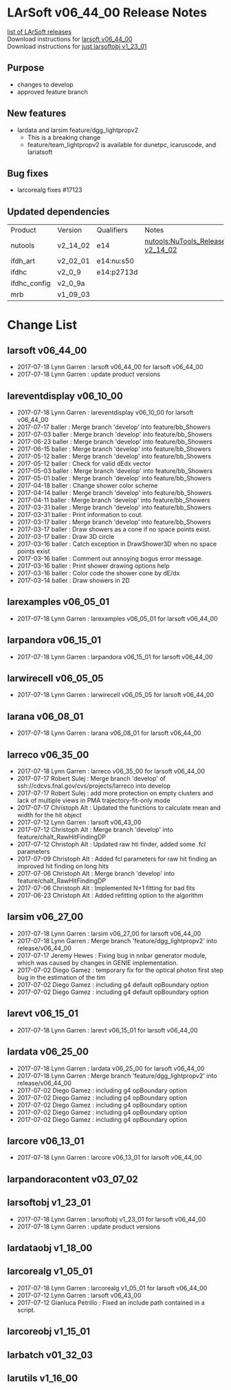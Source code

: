 # LArSoft v06_44_00 Release Notes



[list of LArSoft releases](LArSoft_release_list)  
Download instructions for [larsoft v06_44_00](http://scisoft.fnal.gov/scisoft/bundles/larsoft/v06_44_00/larsoft-v06_44_00.html)  
Download instructions for [just larsoftobj v1_23_01](http://scisoft.fnal.gov/scisoft/bundles/larsoftobj/v1_23_01/larsoftobj-v1_23_01.html)

## Purpose

-   changes to develop
-   approved feature branch

## New features

-   lardata and larsim feature/dgg_lightpropv2
    -   This is a breaking change
    -   feature/team_lightpropv2 is available for dunetpc, icaruscode, and lariatsoft

## Bug fixes

-   larcorealg fixes \#17123

## Updated dependencies

|              |          |            |                                                        |
|--------------|----------|------------|--------------------------------------------------------|
| Product      | Version  | Qualifiers | Notes                                                  |
| nutools      | v2_14_02 | e14        | [nutools:NuTools_Release_Notes#nutools-v2_14_02](https://cdcvs.fnal.gov/redmine/projects/nutools/wiki/NuTools_Release_Notes#nutools-v2_14_02) |
| ifdh_art     | v2_02_01 | e14:nu:s50 |                                                        |
| ifdhc        | v2_0_9  | e14:p2713d |                                                        |
| ifdhc_config | v2_0_9a |            |                                                        |
| mrb          | v1_09_03 |            |                                                        |

# Change List

## larsoft v06_44_00

-   2017-07-18 Lynn Garren : larsoft v06_44_00 for larsoft v06_44_00
-   2017-07-18 Lynn Garren : update product versions

## lareventdisplay v06_10_00

-   2017-07-18 Lynn Garren : lareventdisplay v06_10_00 for larsoft v06_44_00
-   2017-07-17 baller : Merge branch 'develop' into feature/bb_Showers
-   2017-07-03 baller : Merge branch 'develop' into feature/bb_Showers
-   2017-06-23 baller : Merge branch 'develop' into feature/bb_Showers
-   2017-06-15 baller : Merge branch 'develop' into feature/bb_Showers
-   2017-05-12 baller : Merge branch 'develop' into feature/bb_Showers
-   2017-05-12 baller : Check for valid dEdx vector
-   2017-05-03 baller : Merge branch 'develop' into feature/bb_Showers
-   2017-05-01 baller : Merge branch 'develop' into feature/bb_Showers
-   2017-04-18 baller : Change shower color scheme
-   2017-04-14 baller : Merge branch 'develop' into feature/bb_Showers
-   2017-04-11 baller : Merge branch 'develop' into feature/bb_Showers
-   2017-03-31 baller : Merge branch 'develop' into feature/bb_Showers
-   2017-03-31 baller : Print information to cout.
-   2017-03-17 baller : Merge branch 'develop' into feature/bb_Showers
-   2017-03-17 baller : Draw showers as a cone if no space points exist.
-   2017-03-17 baller : Draw 3D circle
-   2017-03-16 baller : Catch exception in DrawShower3D when no space points exist
-   2017-03-16 baller : Comment out annoying bogus error message.
-   2017-03-16 baller : Print shower drawing options help
-   2017-03-16 baller : Color code the shower cone by dE/dx
-   2017-03-14 baller : Draw showers in 2D

## larexamples v06_05_01

-   2017-07-18 Lynn Garren : larexamples v06_05_01 for larsoft v06_44_00

## larpandora v06_15_01

-   2017-07-18 Lynn Garren : larpandora v06_15_01 for larsoft v06_44_00

## larwirecell v06_05_05

-   2017-07-18 Lynn Garren : larwirecell v06_05_05 for larsoft v06_44_00

## larana v06_08_01

-   2017-07-18 Lynn Garren : larana v06_08_01 for larsoft v06_44_00

## larreco v06_35_00

-   2017-07-18 Lynn Garren : larreco v06_35_00 for larsoft v06_44_00
-   2017-07-17 Robert Sulej : Merge branch 'develop' of ssh://cdcvs.fnal.gov/cvs/projects/larreco into develop
-   2017-07-17 Robert Sulej : add more protection on empty clusters and lack of multiple views in PMA trajectory-fit-only mode
-   2017-07-17 Christoph Alt : Updated the functions to calculate mean and width for the hit object
-   2017-07-12 Lynn Garren : larsoft v06_43_00
-   2017-07-12 Christoph Alt : Merge branch 'develop' into feature/chalt_RawHitFindingDP
-   2017-07-12 Christoph Alt : Updated raw hti finder, added some .fcl parameters
-   2017-07-09 Christoph Alt : Added fcl parameters for raw hit finding an improved hit finding on long hits
-   2017-07-06 Christoph Alt : Merge branch 'develop' into feature/chalt_RawHitFindingDP
-   2017-07-06 Christoph Alt : Implemented N+1 fitting for bad fits
-   2017-06-23 Christoph Alt : Added refitting option to the algorithm

## larsim v06_27_00

-   2017-07-18 Lynn Garren : larsim v06_27_00 for larsoft v06_44_00
-   2017-07-18 Lynn Garren : Merge branch 'feature/dgg_lightpropv2' into release/v06_44_00
-   2017-07-17 Jeremy Hewes : Fixing bug in nnbar generator module, which was caused by changes in GENIE implementation.
-   2017-07-02 Diego Gamez : temporary fix for the optical photon first step bug in the estimation of the tim
-   2017-07-02 Diego Gamez : including g4 default opBoundary option
-   2017-07-02 Diego Gamez : including g4 default opBoundary option

## larevt v06_15_01

-   2017-07-18 Lynn Garren : larevt v06_15_01 for larsoft v06_44_00

## lardata v06_25_00

-   2017-07-18 Lynn Garren : lardata v06_25_00 for larsoft v06_44_00
-   2017-07-18 Lynn Garren : Merge branch 'feature/dgg_lightpropv2' into release/v06_44_00
-   2017-07-02 Diego Gamez : including g4 opBoundary option
-   2017-07-02 Diego Gamez : including g4 opBoundary option
-   2017-07-02 Diego Gamez : including g4 opBoundary option
-   2017-07-02 Diego Gamez : including g4 opBoundary option
-   2017-07-02 Diego Gamez : including g4 opBoundary option

## larcore v06_13_01

-   2017-07-18 Lynn Garren : larcore v06_13_01 for larsoft v06_44_00

## larpandoracontent v03_07_02

## larsoftobj v1_23_01

-   2017-07-18 Lynn Garren : larsoftobj v1_23_01 for larsoft v06_44_00
-   2017-07-18 Lynn Garren : update product versions

## lardataobj v1_18_00

## larcorealg v1_05_01

-   2017-07-18 Lynn Garren : larcorealg v1_05_01 for larsoft v06_44_00
-   2017-07-12 Lynn Garren : larsoft v06_43_00
-   2017-07-12 Gianluca Petrillo : Fixed an include path contained in a script.

## larcoreobj v1_15_01

## larbatch v01_32_03

## larutils v1_16_00
